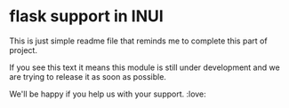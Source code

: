# flask support in INUI

This is just simple readme file that reminds me to complete this part of project.

If you see this text it means this module is still under development and we are  trying to release it as soon as possible.

We'll be happy if you help us with your support. :love:
